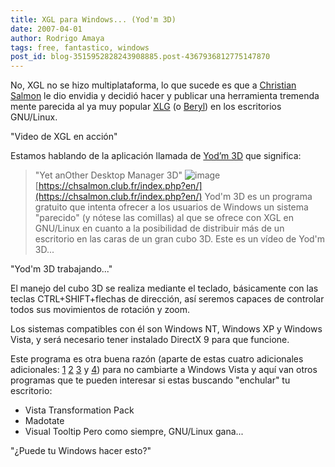 ```yaml
---
title: XGL para Windows... (Yod'm 3D)
date: 2007-04-01
author: Rodrigo Amaya
tags: free, fantastico, windows
post_id: blog-3515952828243908885.post-4367936812775147870
---
```


No, XGL no se hizo multiplataforma, lo que sucede es que a [Christian Salmon](https://chsalmon.club.fr/index.php?en/Yod-m-3d-about) le dio envidia y decidió hacer y publicar una herramienta tremenda mente parecida al ya muy popular [XLG](https://es.wikipedia.org/wiki/Xgl) (o [Beryl](https://es.wikipedia.org/wiki/Beryl)) en los escritorios GNU/Linux.

"Video de XGL en
acción"

Estamos hablando de la aplicación llamada de [Yod’m 3D](https://chsalmon.club.fr/index.php?en/) que significa:

> "Yet
> anOther Desktop Manager 3D"
![image](https://bp0.blogger.com/_ayvorITawE4/RhBig_TPf8I/AAAAAAAAAPg/hr6dMocNryg/s400/yodm3Dlogo.png)    
[https://chsalmon.club.fr/index.php?en/](https://chsalmon.club.fr/index.php?en/) Yod'm 3D es un programa gratuito que
intenta ofrecer a los usuarios de Windows un sistema "parecido" (y nótese las comillas) al que se ofrece con XGL en GNU/Linux en cuanto a la posibilidad de distribuir más de un escritorio en las caras de un gran cubo 3D. Este es un vídeo de Yod'm 3D...

"Yod'm 3D
trabajando..."

El manejo del cubo 3D se realiza mediante el teclado, básicamente con las teclas CTRL+SHIFT+flechas de dirección, así seremos capaces de controlar todos sus movimientos de rotación y zoom.

Los sistemas compatibles con él son Windows NT, Windows XP y Windows Vista, y será necesario tener instalado DirectX 9 para que funcione.

Este programa es otra buena razón (aparte de estas cuatro adicionales adicionales: [1](https://srbyte.blogspot.com/2007/02/windows-vista-y-sus-problemitas-parte-i.html) [2](https://srbyte.blogspot.com/2007/03/windows-vista-y-sus-problemitas-parte.html) [3](https://srbyte.blogspot.com/2007/02/windows-vista-y-sus-problemitas-parte.html) y [4](https://srbyte.blogspot.com/2007/02/windows-vista-y-sus-problemitas-parte_09.html)) para no cambiarte a Windows Vista y aquí van otros programas que te pueden interesar si estas buscando "enchular" tu escritorio:

- Vista Transformation Pack
- Madotate
- Visual Tooltip
Pero como siempre, GNU/Linux gana...

"¿Puede tu Windows hacer
esto?"